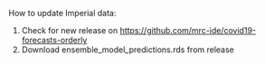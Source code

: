 How to update Imperial data:
1) Check for new release on https://github.com/mrc-ide/covid19-forecasts-orderly
2) Download ensemble_model_predictions.rds from release
